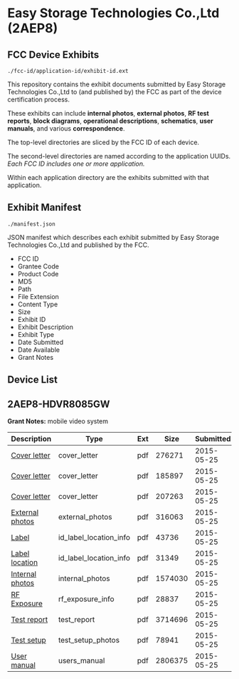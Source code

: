 # Easy Storage Technologies Co.,Ltd (2AEP8)
## FCC Device Exhibits

```
./fcc-id/application-id/exhibit-id.ext
```

This repository contains the exhibit documents submitted by Easy Storage Technologies Co.,Ltd to (and published by) the FCC as part of the device certification process.

These exhibits can include **internal photos**, **external photos**, **RF test reports**, **block diagrams**, **operational descriptions**, **schematics**, **user manuals**, and various **correspondence**.

The top-level directories are sliced by the FCC ID of each device.

The second-level directories are named according to the application UUIDs. *Each FCC ID includes one or more application.*

Within each application directory are the exhibits submitted with that application. 

## Exhibit Manifest

```
./manifest.json
```

JSON manifest which describes each exhibit submitted by Easy Storage Technologies Co.,Ltd and published by the FCC.

- FCC ID
- Grantee Code
- Product Code
- MD5
- Path
- File Extension
- Content Type
- Size
- Exhibit ID
- Exhibit Description
- Exhibit Type
- Date Submitted
- Date Available
- Grant Notes

## Device List
## 2AEP8-HDVR8085GW
**Grant Notes:** mobile video system

| Description | Type | Ext | Size | Submitted | Available |
| ----------- | ---- | --- | ---- | --------- | --------- |
| [Cover letter](2AEP8-HDVR8085GW/701315f66c7247b011e55cf48a90b29a/2623213.pdf) | cover_letter | pdf | 276271 | 2015-05-25 | 2015-05-25 |
| [Cover letter](2AEP8-HDVR8085GW/701315f66c7247b011e55cf48a90b29a/2623214.pdf) | cover_letter | pdf | 185897 | 2015-05-25 | 2015-05-25 |
| [Cover letter](2AEP8-HDVR8085GW/701315f66c7247b011e55cf48a90b29a/2623215.pdf) | cover_letter | pdf | 207263 | 2015-05-25 | 2015-05-25 |
| [External photos](2AEP8-HDVR8085GW/701315f66c7247b011e55cf48a90b29a/2623216.pdf) | external_photos | pdf | 316063 | 2015-05-25 | 2015-05-25 |
| [Label](2AEP8-HDVR8085GW/701315f66c7247b011e55cf48a90b29a/2623217.pdf) | id_label_location_info | pdf | 43736 | 2015-05-25 | 2015-05-25 |
| [Label location](2AEP8-HDVR8085GW/701315f66c7247b011e55cf48a90b29a/2623218.pdf) | id_label_location_info | pdf | 31349 | 2015-05-25 | 2015-05-25 |
| [Internal photos](2AEP8-HDVR8085GW/701315f66c7247b011e55cf48a90b29a/2623219.pdf) | internal_photos | pdf | 1574030 | 2015-05-25 | 2015-05-25 |
| [RF Exposure](2AEP8-HDVR8085GW/701315f66c7247b011e55cf48a90b29a/2623221.pdf) | rf_exposure_info | pdf | 28837 | 2015-05-25 | 2015-05-25 |
| [Test report](2AEP8-HDVR8085GW/701315f66c7247b011e55cf48a90b29a/2623223.pdf) | test_report | pdf | 3714696 | 2015-05-25 | 2015-05-25 |
| [Test setup](2AEP8-HDVR8085GW/701315f66c7247b011e55cf48a90b29a/2623224.pdf) | test_setup_photos | pdf | 78941 | 2015-05-25 | 2015-05-25 |
| [User manual](2AEP8-HDVR8085GW/701315f66c7247b011e55cf48a90b29a/2623225.pdf) | users_manual | pdf | 2806375 | 2015-05-25 | 2015-05-25 |
